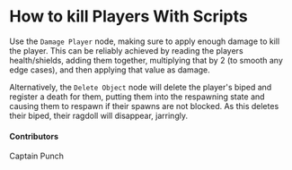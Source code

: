 # How to kill Players With Scripts

Use the `Damage Player` node, making sure to apply enough damage to kill the player. This can be reliably achieved by reading the players health/shields, adding them together, multiplying that by 2 (to smooth any edge cases), and then applying that value as damage.

Alternatively, the `Delete Object` node will delete the player's biped and register a death for them, putting them into the respawning state and causing them to respawn if their spawns are not blocked. As this deletes their biped, their ragdoll will disappear, jarringly. 

#### Contributors
Captain Punch